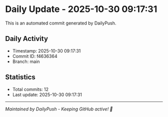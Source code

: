 # Daily Update - 2025-10-30 09:17:31

This is an automated commit generated by DailyPush.

## Daily Activity
- Timestamp: 2025-10-30 09:17:31
- Commit ID: f4636364
- Branch: main

## Statistics
- Total commits: 12
- Last update: 2025-10-30 09:17:31

---
*Maintained by DailyPush - Keeping GitHub active! 🚀*
